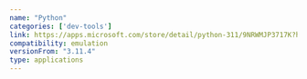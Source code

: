```yaml
---
name: "Python"
categories: ['dev-tools']
link: https://apps.microsoft.com/store/detail/python-311/9NRWMJP3717K?hl=en-in&gl=in
compatibility: emulation
versionFrom: "3.11.4"
type: applications
---
```



